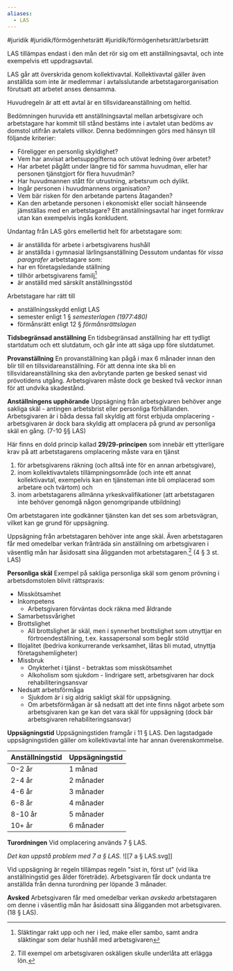 ```yaml
---
aliases:
  - LAS
---
```

#juridik #juridik/förmögenhetsrätt #juridik/förmögenhetsrätt/arbetsrätt 

LAS tillämpas endast i den mån det rör sig om ett anställningsavtal, och inte exempelvis ett uppdragsavtal.

LAS går att överskrida genom kollektivavtal. Kollektivavtal gäller även anställda som inte är medlemmar i avtalsslutande arbetstagarorganisation förutsatt att arbetet anses densamma.

Huvudregeln är att ett avtal är en tillsvidareanställning om heltid.

Bedömningen huruvida ett anställningsavtal mellan arbetsgivare och arbetstagare har kommit till stånd bestäms inte i avtalet utan bedöms av domstol utifrån avtalets villkor. Denna bedömningen görs med hänsyn till följande kriterier:
- Föreligger en personlig skyldighet?
- Vem har anvisat arbetsuppgifterna och utövat ledning över arbetet?
- Har arbetet pågått under längre tid för samma huvudman, eller har personen tjänstgjort för flera huvudmän?
- Har huvudmannen stått för utrustning, arbetsrum och dylikt.
- Ingår personen i huvudmannens organisation?
- Vem bär risken för den arbetande partens åtaganden?
- Kan den arbetande personen i ekonomiskt eller socialt hänseende jämställas med en arbetstagare?
Ett anställningsavtal har inget formkrav utan kan exempelvis ingås konkludent.

Undantag från LAS görs emellertid helt för arbetstagare som:
- är anställda för arbete i arbetsgivarens hushåll
- är anställda i gymnasial lärlingsanställning
Dessutom undantas för *vissa paragrafer* arbetstagare som:
- har en företagsledande ställning
- tillhör arbetsgivarens familj[^1]
- är anställd med särskilt anställningsstöd

[^1]: Släktingar rakt upp och ner i led, make eller sambo, samt andra släktingar som delar hushåll med arbetsgivaren

Arbetstagare har rätt till
- anställningsskydd enligt LAS
- semester enligt 1 § *semesterlagen (1977:480)*
- förmånsrätt enligt 12 § *förmånsrättslagen*

**Tidsbegränsad anställning**
En tidsbegränsad anställning har ett tydligt startdatum och ett slutdatum, och går inte att säga upp före slutdatumet.

**Provanställning**
En provanställning kan pågå i max 6 månader innan den blir till en tillsvidareanställning. För att denna inte ska bli en tillsvidareanställning ska den avbrytande parten ge besked senast vid prövotidens utgång. Arbetsgivaren måste dock ge besked två veckor innan för att undvika skadestånd.

**Anställningens upphörande**
Uppsägning från arbetsgivaren behöver ange sakliga skäl - antingen arbetsbrist eller personliga förhållanden. Arbetsgivaren är i båda dessa fall skyldig att först erbjuda omplacering - arbetsgivaren är dock bara skyldig att omplacera på grund av personliga skäl en gång. (7-10 §§ LAS)

Här finns en dold princip kallad **29/29-principen** som innebär ett ytterligare krav på att arbetstagarens omplacering måste vara en tjänst
1. för arbetsgivarens räkning (och alltså inte för en annan arbetsgivare),
2. inom kollektivavtalets tillämpningsområde (och inte ett annat kollektivavtal, exempelvis kan en tjänsteman inte bli omplacerad som arbetare och tvärtom) och
3. inom arbetstagarens allmänna yrkeskvalifikationer (att arbetstagaren inte behöver genomgå någon genomgripande utbildning)

Om arbetstagaren inte godkänner tjänsten kan det ses som arbetsvägran, vilket kan ge grund för uppsägning.

Uppsägning från arbetstagaren behöver inte ange skäl. Även arbetstagaren får med omedelbar verkan frånträda sin anställning om arbetsgivaren i väsentlig mån har åsidosatt sina åligganden mot arbetstagaren.[^2] (4 § 3 st. LAS)

[^2]: Till exempel om arbetsgivaren oskäligen skulle underlåta att erlägga lön.

**Personliga skäl**
Exempel på sakliga personliga skäl som genom prövning i arbetsdomstolen blivit rättspraxis:
- Misskötsamhet
- Inkompetens
	- Arbetsgivaren förväntas dock räkna med åldrande
- Samarbetssvårighet
- Brottslighet
	- All brottslighet är skäl, men i synnerhet brottslighet som utnyttjar en förtroendeställning, t.ex. kassapersonal som begår stöld
- Illojalitet (bedriva konkurrerande verksamhet, låtas bli mutad, utnyttja företagshemligheter)
- Missbruk
	- Onykterhet i tjänst - betraktas som misskötsamhet
	- Alkoholism som sjukdom - lindrigare sett, arbetsgivaren har dock rehabiliteringsansvar
- Nedsatt arbetsförmåga
	- Sjukdom är i sig aldrig sakligt skäl för uppsägning.
	- Om arbetsförmågan är så nedsatt att det inte finns något arbete som arbetsgivaren kan ge kan det vara skäl för uppsägning (dock bär arbetsgivaren rehabiliteringsansvar)

**Uppsägningstid**
Uppsägningstiden framgår i 11 § LAS. Den lagstadgade uppsägningstiden gäller om kollektivavtal inte har annan överenskommelse.

| Anställningstid | Uppsägningstid |
| ---- | ---- |
| 0-2 år | 1 månad |
| 2-4 år | 2 månader |
| 4-6 år | 3 månader |
| 6-8 år | 4 månader |
| 8-10 år | 5 månader |
| 10+ år | 6 månader |

**Turordningen**
Vid omplacering används 7 § LAS.

*Det kan uppstå problem med 7 a § LAS.*
![[7 a § LAS.svg]]

Vid uppsägning är regeln tillämpas regeln "sist in, först ut" (vid lika anställningstid ges ålder företräde). Arbetsgivaren får dock undanta tre anställda från denna turordning per löpande 3 månader.

**Avsked**
Arbetsgivaren får med omedelbar verkan *avskeda* arbetstagaren om denne i väsentlig mån har åsidosatt sina åligganden mot arbetsgivaren. (18 § LAS).


